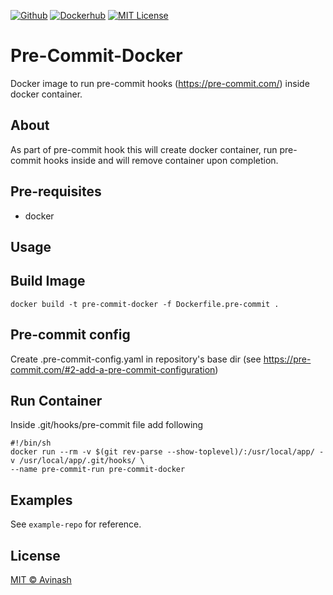 [![Github](https://img.shields.io/badge/GitHub-100000?style=for-the-badge&logo=github&logoColor=white)](https://github.com/Viwarrior/pre-commit-docker)
[![Dockerhub](https://img.shields.io/badge/Docker-2CA5E0?style=for-the-badge&logo=docker&logoColor=white)](https://hub.docker.com/r/justavinash/pre-commit-docker)
[![MIT License](http://img.shields.io/badge/license-MIT-blue.svg?style=for-the-badge)](https://github.com/Viwarrior/pre-commit-docker/blob/main/LICENSE)

# **Pre-Commit-Docker**
Docker image to run pre-commit hooks (https://pre-commit.com/) inside docker container.

## About
As part of pre-commit hook this will create docker container, run pre-commit hooks inside and will remove container
upon completion. 

## Pre-requisites
* docker

## **Usage**

## Build Image
```
docker build -t pre-commit-docker -f Dockerfile.pre-commit .
```

## Pre-commit config
 Create .pre-commit-config.yaml in repository's base dir (see https://pre-commit.com/#2-add-a-pre-commit-configuration)


## Run Container
Inside .git/hooks/pre-commit file add following
```
#!/bin/sh
docker run --rm -v $(git rev-parse --show-toplevel)/:/usr/local/app/ -v /usr/local/app/.git/hooks/ \
--name pre-commit-run pre-commit-docker
```

## Examples
See `example-repo` for reference.

## License

[MIT © Avinash](./LICENSE)